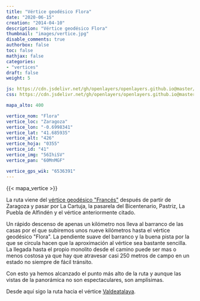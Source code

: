 ```yaml
---
title: "Vértice geodésico Flora"
date: "2020-06-15"
creation: "2014-04-10"
description: "Vértice geodésico Flora"
thumbnail: "images/vertice.jpg"
disable_comments: true
authorbox: false
toc: false
mathjax: false
categories:
- "vertices"
draft: false
weight: 5

js: https://cdn.jsdelivr.net/gh/openlayers/openlayers.github.io@master/en/v6.3.1/build/ol.js
css: https://cdn.jsdelivr.net/gh/openlayers/openlayers.github.io@master/en/v6.3.1/css/ol.css

mapa_alto: 400

vertice_nom: "Flora"
vertice_loc: "Zaragoza"
vertice_lon: "-0.6998341"
vertice_lat: "41.685935"
vertice_alt: "426"
vertice_hoja: "0355"
vertice_id: "41"
vertice_img: "56IhiSV"
vertice_pan: "60MnMGF"

vertice_gps_wik: "6536391"
---
```

{{< mapa_vertice >}}

La ruta viene del [vértice geodésico "Francés"]({{<relref"frances.md">}}) después de partir de Zaragoza y pasar por La Cartuja, la pasarela del Bicentenario, Pastriz, La Puebla de Alfindén y el vértice anteriormente citado.

Un rápido descenso de apenas un kilómetro nos lleva al barranco de las casas por el que subiremos unos nueve kilómetros hasta el vértice geodésico "Flora". La pendiente suave del barranco y la buena pista por la que se circula hacen que la aproximación al vértice sea bastante sencilla. La llegada hasta el propio monolito desde el camino puede ser mas o menos costosa ya que hay que atravesar casi 250 metros de campo en un estado no siempre de fácil tránsito.

Con esto ya hemos alcanzado el punto más alto de la ruta y aunque las vistas de la panorámica no son espectaculares, son amplísimas.

Desde aquí sigo la ruta hacia el vértice [Valdeatalaya]({{<relref"valdeatalaya.md">}}).
